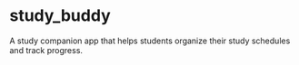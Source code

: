 # study_buddy
A study companion app that helps students organize their study schedules and track progress.

